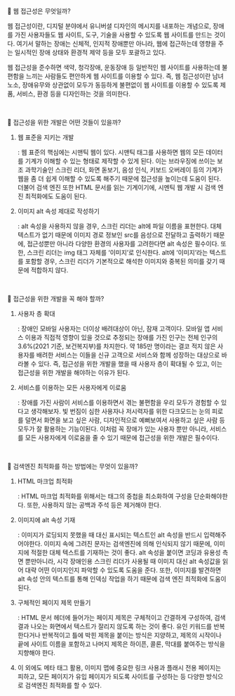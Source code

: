 🖤  웹 접근성은 무엇일까?

웹 접근성이란, 디지털 분야에서 유니버셜 디자인의 메시지를 내포하는 개념으로, 장애를 가진 사용자들도 웹 사이트, 도구, 기술을 사용할 수 있도록 웹 사이트를 만드는 것이다. 여기서 말하는 장애는 신체적, 인지적 장애뿐만 아니라, 웹에 접근하는데 영향을 주는 일시적인 장애 상태와 환경적 제약 등을 모두 포괄하고 있다.

웹 접근성을 준수하면 색약, 청각장애, 운동장애 등 일반적인 웹 사이트를 사용하는데 불편함을 느끼는 사람들도 편안하게 웹 사이트를 이용할 수 있다. 즉, 웹 접근성이란 남녀노소, 장애유무와 상관없이 모두가 동등하게 불편없이 웹 사이트를 이용할 수 있도록 제품, 서비스, 환경 등을 디자인하는 것을 의미한다.

<br />

🖤 접근성을 위한 개발은 어떤 것들이 있을까?

1. 웹 표준을 지키는 개발
    
    : 웹 표준의 핵심에는 시맨틱 웹이 있다. 시맨틱 태그를 사용하면 웹의 모든 데이터를 기계가 이해할 수 있는 형태로 제작할 수 있게 된다. 이는 브라우징에 쓰이는 보조 과학기술인 스크린 리더, 화면 돋보기, 음성 인식, 키보드 오버레이 등의 기계가 웹을 좀 더 쉽게 이해할 수 있도록 해주기 때문에 접근성을 높이는데 도움이 된다. 더불어 검색 엔진 또한 HTML 문서를 읽는 기계이기에, 시멘틱 웹 개발 시 검색 엔진 최적화에도 도움이 된다.
    

1. 이미지 alt 속성 제대로 작성하기
    
    : alt 속성을 사용하지 않을 경우, 스크린 리더는 alt에 파일 이름을 표현한다. 대체 텍스트가 없기 때문에 이미지 경로 정보인 src를 음성으로 전달하고 출력하기 때문에, 접근성뿐만 아니라 다양한 환경의 사용자를 고려한다면 alt 속성은 필수이다. 또한, 스크린 리더는 img 태그 자체를 ‘이미지’로 인식한다. alt에 ‘이미지’라는 텍스트를 포함할 경우, 스크린 리더가 기본적으로 해석한 이미지와 중복된 의미를 갖기 때문에 적합하지 않다. 
    

<br />

🖤 접근성을 위한 개발을 꼭 해야 할까?

1. 사용자 층 확대
    
    : 장애인 모바일 사용자는 더이상 배려대상이 아닌, 잠재 고객이다. 모바일 앱 서비스 이용과 직접적 영향이 있을 것으로 추정되는 장애를 가진 인구는 전체 인구의 3.6%(2021 기준, 보건복지부)를 차지한다. 약 185만 명이라는 결코 적지 않은 사용자를 배려한 서비스는 이들을 신규 고객으로 서비스와 함께 성장하는 대상으로 바라볼 수 있다. 즉, 접근성을 위한 개발을 했을 때 사용자 층이 확대될 수 있고, 이는 접근성을 위한 개발을 해야하는 이유가 된다.
    

1. 서비스를 이용하는 모든 사용자에게 이로움
    
    : 장애를 가진 사람이 서비스를 이용하면서 겪는 불편함을 우리 모두가 경험할 수 있다고 생각해보자. 빛 번짐이 심한 사용자나 저시력자를 위한 다크모드는 눈의 피로를 덜면서 화면을 보고 싶은 사람, 디자인적으로 예뻐보여서 사용하고 싶은 사람 등 모두가 잘 활용하는 기능이된다. 이처럼 꼭 장애가 있는 사용자 뿐만 아니라, 서비스를 모든 사용자에게 이로움을 줄 수 있기 때문에 접근성을 위한 개발은 필수이다.
    

<br />

🖤 검색엔진 최적화를 하는 방법에는 무엇이 있을까?

1. HTML 마크업 최적화
    
    : HTML 마크업 최적화를 위해서는 태그의 중첩을 최소화하여 구성을 단순화해야한다. 또한, 사용하지 않는 공백과 주석 등은 제거해야 한다.
    
2. 이미지에 alt 속성 기재
    
    : 이미지가 로딩되지 못했을 때 대신 표시되는 텍스트인 alt 속성을 반드시 입력해주어야한다. 이미지 속에 그려진 문자는 검색엔진에 의해 인식되지 않기 때문에, 이미지에 적절한 대체 텍스트를 기재하는 것이 좋다. alt 속성을 붙이면 코딩과 유용성 측면 뿐만아니라, 시각 장애인용 스크린 리더가 사용될 때 이미지 대신 alt 속성값을 읽어 대략 어떤 이미지인지 파악할 수 있도록 도움을 준다. 또한, 이미지를 발견하면 alt 속성 안의 텍스트를 통해 인덱싱 작업을 하기 때문에 검색 엔진 최적화에 도움이 된다.
    
3. 구체적인 페이지 제목 만들기
    
    : HTML 문서 헤더에 들어가는 페이지 제목은 구체적이고 간결하게 구성하여, 검색 결과 나오는 화면에서 텍스트가 잘리지 않도록 하는 것이 좋다. 유인 키워드를 반복한다거나 반복적이고 틀에 박힌 제목을 붙이는 방식은 지양하고, 제목의 시작이나 끝에 사이트 이름을 포함하고 나머지 제목은 하이픈, 콜론, 막대를 붙여주는 방식을 지향해야 한다.
    
4. 이 외에도 메타 태그 활용, 이미지 맵에 중요한 링크 사용과 플래시 전용 페이지는 피하고, 모든 페이지가 유입 페이지가 되도록 사이트를 구성하는 등 다양한 방식으로 검색엔진 최적화를 할 수 있다.